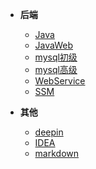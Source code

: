 - **后端**
  
  - [Java](backend/java/_sidebar.md)
  - [JavaWeb](backend/javaweb/_sidebar.md)
  - [mysql初级](backend/mysql/初级/_sidebar.md)
  - [mysql高级](backend/mysql/初级/_sidebar.md)
  - [WebService](backend/webservice/_sidebar.md)
  - [SSM](backend/webservice/)
  
  
  
- **其他**
  
  - [deepin](others/deepin/_sidebar.md)
  - [IDEA](others/idea/_sidebar.md)
  - [markdown](others/markdown/_sidebar.md)
  
    

